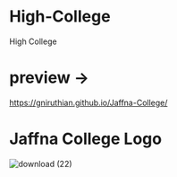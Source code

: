 # High-College
High College

# preview ->
https://gniruthian.github.io/Jaffna-College/

# Jaffna College Logo

![download (22)](https://user-images.githubusercontent.com/88297426/151171391-cf9211cc-f25d-46ab-9ce7-52b35d37e4a9.jpg)
